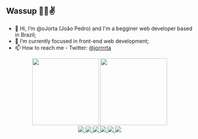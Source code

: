 ## Wassup 🥷🏼✌️
- 👋 Hi, I’m @oJorta (João Pedro) and I'm a begginer web developer based in Brazil;
- 🌱 I’m currently focused in front-end web development;
- 📫 How to reach me - Twitter: [@jorrrrta](https://twitter.com/jorrrrta)

<div align="center">
  <a href="https://github.com/oJorta">
  <img height="180em" src="https://github-readme-stats.vercel.app/api?username=oJorta&show_icons=true&theme=codeSTACKr&title_color=b5179e&icon_color=b5179e&hide_border=true&text_color=c9d1d9&text_bold=false&custom_title=Jo%C3%A3o%20Pedro%20Noberto%27s%20GitHub%20Stats%3A"/>
  <img height="180em" src="https://github-readme-stats.vercel.app/api/top-langs/?username=oJorta&layout=compact&theme=codeSTACKr&title_color=b5179e&icon_color=b5179e&hide_border=true&text_color=c9d1d9"/>
</div>

<div align="center">
  <img src="https://img.shields.io/badge/HTML5-E34F26?style=for-the-badge&logo=html5&logoColor=white"/>
  <img src="https://img.shields.io/badge/CSS3-1572B6?style=for-the-badge&logo=css3&logoColor=white"/>
  <img src="https://img.shields.io/badge/JavaScript-F7DF1E?style=for-the-badge&logo=javascript&logoColor=black"/>
  <img src="https://img.shields.io/badge/C-00599C?style=for-the-badge&logo=c&logoColor=white"/>
  <img src="https://img.shields.io/badge/Java-ED8B00?style=for-the-badge&logo=java&logoColor=white"/>
  <img src="https://img.shields.io/badge/Figma-F24E1E?style=for-the-badge&logo=figma&logoColor=white"/>
</div>
<!---
oJorta/oJorta is a ✨ special ✨ repository because its `README.md` (this file) appears on your GitHub profile.
You can click the Preview link to take a look at your changes.
--->
